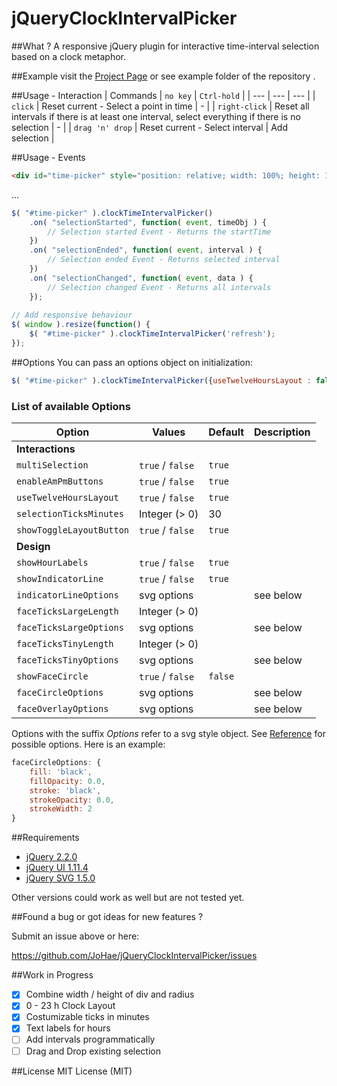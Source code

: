 # jQueryClockIntervalPicker

##What ?
A responsive jQuery plugin for interactive time-interval selection based on a clock metaphor.

##Example
visit the [Project Page](http://johae.github.io/jQueryClockIntervalPicker) or see example folder of the repository .

##Usage - Interaction
| Commands | `no key` | `Ctrl-hold` |
| --- | --- | --- |
| `click` | Reset current - Select a point in time | - |
| `right-click` | Reset all intervals if there is at least one interval, select everything if there is no selection | - |
| `drag 'n' drop` | Reset current - Select interval | Add selection |

##Usage - Events
```html
<div id="time-picker" style="position: relative; width: 100%; height: 100%"></div>
```
...
```javascript
$( "#time-picker" ).clockTimeIntervalPicker()
    .on( "selectionStarted", function( event, timeObj ) {
        // Selection started Event - Returns the startTime
    })
    .on( "selectionEnded", function( event, interval ) {
        // Selection ended Event - Returns selected interval
    })
    .on( "selectionChanged", function( event, data ) {
        // Selection changed Event - Returns all intervals
    });
    
// Add responsive behaviour
$( window ).resize(function() {
    $( "#time-picker" ).clockTimeIntervalPicker('refresh');
});
```

##Options
You can pass an options object on initialization:
```javascript
$( "#time-picker" ).clockTimeIntervalPicker({useTwelveHoursLayout : false});
```

### List of available Options
| Option | Values |  Default | Description |
| --- | --- | --- | --- |
| **Interactions** |
| `multiSelection` | `true` / `false` | `true` |
| `enableAmPmButtons` | `true` / `false` | `true` |
| `useTwelveHoursLayout` | `true` / `false` | `true` |
| `selectionTicksMinutes` | Integer (> 0) | 30 |
| `showToggleLayoutButton` | `true` / `false` | `true` |
| **Design** |
| `showHourLabels` | `true` / `false` | `true` |
| `showIndicatorLine` | `true` / `false` | `true` |
| `indicatorLineOptions` | svg options | | see below
| `faceTicksLargeLength` | Integer (> 0) | |
| `faceTicksLargeOptions` | svg options | | see below
| `faceTicksTinyLength` | Integer (> 0) | |
| `faceTicksTinyOptions` | svg options  | | see below
| `showFaceCircle` | `true` / `false` | `false` |
| `faceCircleOptions` | svg options | | see below
| `faceOverlayOptions` | svg options | | see below

Options with the suffix *Options* refer to a svg style object. See [Reference](https://www.w3.org/TR/SVG/styling.html) for possible options. Here is an example:
```javascript
faceCircleOptions: {
    fill: 'black',
    fillOpacity: 0.0,
    stroke: 'black',
    strokeOpacity: 0.0,
    strokeWidth: 2
}
```

##Requirements
- [jQuery 2.2.0](https://jquery.com)
- [jQuery UI 1.11.4](https://jquery.com)
- [jQuery SVG 1.5.0](https://jquery.com)

Other versions could work as well but are not tested yet.

##Found a bug or got ideas for new features ? 

Submit an issue above or here: 

<https://github.com/JoHae/jQueryClockIntervalPicker/issues>

##Work in Progress
- [x] Combine width / height of div and radius
- [x] 0 - 23 h Clock Layout
- [x] Costumizable ticks in minutes
- [x] Text labels for hours
- [ ] Add intervals programmatically
- [ ] Drag and Drop existing selection

##License
MIT License (MIT)

